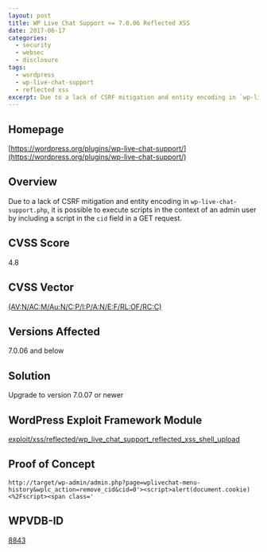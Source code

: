 ```yaml
---
layout: post
title: WP Live Chat Support <= 7.0.06 Reflected XSS
date: 2017-06-17
categories:
  - security
  - websec
  - disclosure
tags:
  - wordpress
  - wp-live-chat-support
  - reflected xss
excerpt: Due to a lack of CSRF mitigation and entity encoding in `wp-live-chat-support.php`, it is possible to execute scripts in the context of an admin user by including a script in the `cid` field in a GET request.
---
```

## Homepage
[https://wordpress.org/plugins/wp-live-chat-support/](https://wordpress.org/plugins/wp-live-chat-support/)

## Overview
Due to a lack of CSRF mitigation and entity encoding in `wp-live-chat-support.php`, it is possible to execute scripts in the context of an admin user by including a script in the `cid` field in a GET request.

## CVSS Score
4.8

## CVSS Vector
[(AV:N/AC:M/Au:N/C:P/I:P/A:N/E:F/RL:OF/RC:C)](https://nvd.nist.gov/vuln-metrics/cvss/v2-calculator?vector=(AV:N/AC:M/Au:N/C:P/I:P/A:N/E:F/RL:OF/RC:C))

## Versions Affected
7.0.06 and below

## Solution
Upgrade  to version 7.0.07 or newer

## WordPress Exploit Framework Module
[exploit/xss/reflected/wp\_live\_chat\_support\_reflected\_xss\_shell\_upload](https://github.com/rastating/wordpress-exploit-framework/blob/development/lib/wpxf/modules/exploit/xss/reflected/wp_live_chat_support_reflected_xss_shell_upload.rb)

## Proof of Concept
`http://target/wp-admin/admin.php?page=wplivechat-menu-history&wplc_action=remove_cid&cid=0'><script>alert(document.cookie)<%2Fscript><span class='`

## WPVDB-ID
[8843](https://wpvulndb.com/vulnerabilities/8843)
